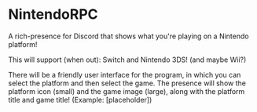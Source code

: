 

# NintendoRPC
A rich-presence for Discord that shows what you're playing on a Nintendo platform!

This will support (when out): Switch and Nintendo 3DS! (and maybe Wii?)

There will be a friendly user interface for the program, in which you can select the platform and then select the game.
The presence will show the platform icon (small) and the game image (large), along with the platform title and game title!
(Example: [placeholder])
